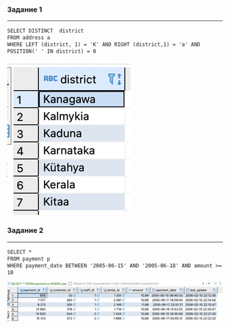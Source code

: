 ### Задание 1
---
```
SELECT DISTINCT  district 
FROM address a 
WHERE LEFT (district, 1) = 'K' AND RIGHT (district,1) = 'a' AND POSITION(' ' IN district) = 0
```
![](./img/12.3.1.png)

### Задание 2
---
```
SELECT *
FROM payment p 
WHERE payment_date BETWEEN '2005-06-15' AND '2005-06-18' AND amount >= 10
```
![](./img/12.3.2.png)
